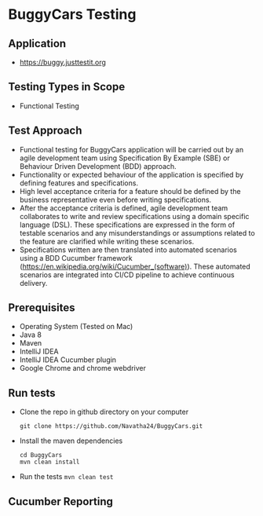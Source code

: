 # BuggyCars Testing

## Application
* https://buggy.justtestit.org

## Testing Types in Scope

* Functional Testing

## Test Approach

* Functional testing for BuggyCars application will be carried out by an agile development team using Specification By Example (SBE) or Behaviour Driven Development (BDD) approach. 
* Functionality or expected behaviour of the application is specified by defining features and specifications.
* High level acceptance criteria for a feature should be defined by the business representative even before writing specifications.
* After the acceptance criteria is defined, agile development team collaborates to write and review specifications using a domain specific language (DSL). These specifications are expressed in the form of testable scenarios
and any misunderstandings or assumptions related to the feature are clarified while writing these scenarios.
* Specifications written are then translated into automated scenarios using a BDD Cucumber framework (https://en.wikipedia.org/wiki/Cucumber_(software)). These automated scenarios are integrated into CI/CD pipeline to achieve continuous delivery.

## Prerequisites

* Operating System (Tested on Mac)
* Java 8
* Maven
* IntelliJ IDEA
* IntelliJ IDEA Cucumber plugin
* Google Chrome and chrome webdriver

## Run tests

* Clone the repo in github directory on your computer

    ```git clone https://github.com/Navatha24/BuggyCars.git```


* Install the maven dependencies

    ````
    cd BuggyCars
    mvn clean install
    ````
* Run the tests
    ```mvn clean test```

## Cucumber Reporting
